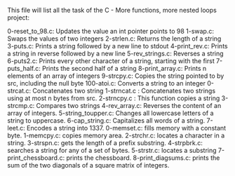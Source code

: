 This file will list all the task of the C - More functions, more nested loops project:

0-reset_to_98.c: Updates the value an int pointer points to 98
1-swap.c: Swaps the values of two integers
2-strlen.c: Returns the length of a string
3-puts.c: Prints a string followed by a new line to stdout
4-print_rev.c: Prints a string in reverse followed by a new line
5-rev_strings.c: Reverses a string
6-puts2.c: Prints every other character of a string, starting with the first
7-puts_half.c: Prints the second half of a string
8-print_array.c: Prints n elements of an array of integers 
9-strcpy.c: Copies the string pointed to by src, including the null byte
100-atoi.c: Converts a string to an integer
0-strcat.c: Concatenates two string
1-strncat.c : Concatenates two strings using at most n bytes from src.
2-strncpy.c : This function copies a string
3-strcmp.c: Compares two strings
4-rev_array.c: Reverses the content of an array of integers.
5-string_toupper.c: Changes all lowercase letters of a string to uppercase.
6-cap_string.c: Capitalizes all words of a string.
7-leet.c: Encodes a string into 1337.
0-memset.c: fills memory with a constant byte.
1-memcpy.c: copies memory area.
2-strchr.c: locates a character in a string.
3-strspn.c: gets the length of a prefix substring.
4-strpbrk.c: searches a string for any of a set of bytes.
5-strstr.c: locates a substring
7-print_chessboard.c: prints the chessboard.
8-print_diagsums.c: prints the sum of the two diagonals of a square matrix of integers.
